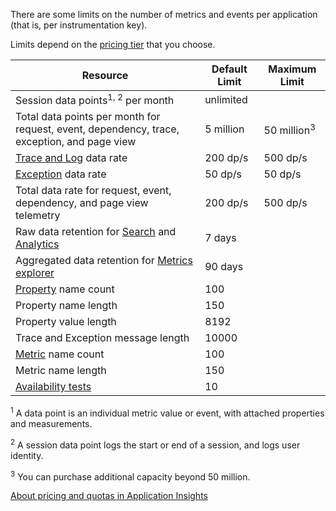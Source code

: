 There are some limits on the number of metrics and events per application (that is, per instrumentation key). 

Limits depend on the [pricing tier](https://azure.microsoft.com/pricing/details/application-insights/) that you choose.

| **Resource** | **Default Limit** | **Maximum Limit** |
| --- | --- | --- |
| Session data points<sup>1, 2</sup> per month |unlimited | |
| Total data points per month for request, event, dependency, trace, exception, and page view |5 million |50 million<sup>3</sup> |
| [Trace and Log](../articles/application-insights/app-insights-search-diagnostic-logs.md) data rate |200 dp/s |500 dp/s |
| [Exception](../articles/application-insights/app-insights-asp-net-exceptions.md) data rate |50 dp/s |50 dp/s |
| Total data rate for request, event, dependency, and page view telemetry |200 dp/s |500 dp/s |
| Raw data retention for [Search](../articles/application-insights/app-insights-diagnostic-search.md) and [Analytics](../articles/application-insights/app-insights-analytics.md) |7 days |
| Aggregated data retention for [Metrics explorer](../articles/application-insights/app-insights-metrics-explorer.md) |90 days |
| [Property](../articles/application-insights/app-insights-api-custom-events-metrics.md#properties) name count |100 | |
| Property name length |150 | |
| Property value length |8192 | |
| Trace and Exception message length |10000 | |
| [Metric](../articles/application-insights/app-insights-api-custom-events-metrics.md#properties) name count |100 | |
| Metric name length |150 | |
| [Availability tests](../articles/application-insights/app-insights-monitor-web-app-availability.md) |10 | |

<sup>1</sup> A data point is an individual metric value or event, with attached properties and measurements.

<sup>2</sup> A session data point logs the start or end of a session, and logs user identity.

<sup>3</sup> You can purchase additional capacity beyond 50 million.

[About pricing and quotas in Application Insights](../articles/application-insights/app-insights-pricing.md)

